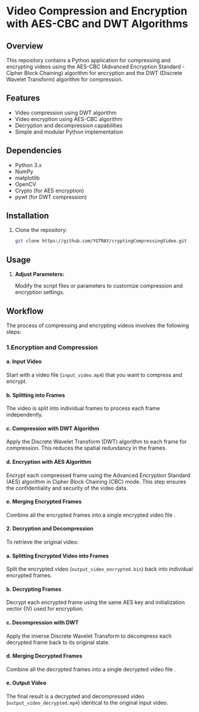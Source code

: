 # Video Compression and Encryption with AES-CBC and DWT Algorithms

## Overview

This repository contains a Python application for compressing and encrypting videos using the AES-CBC (Advanced Encryption Standard - Cipher Block Chaining) algorithm for encryption and the DWT (Discrete Wavelet Transform) algorithm for compression.

## Features

- Video compression using DWT algorithm
- Video encryption using AES-CBC algorithm
- Decryption and decompression capabilities
- Simple and modular Python implementation

  

## Dependencies

- Python 3.x
- NumPy
- matplotlib
- OpenCV
- Crypto (for AES encryption)
- pywt (for DWT compression)

## Installation

1. Clone the repository:

    ```bash
    git clone https://github.com/YGTRAY/cryptingCompressingVideo.git
    ```


## Usage


1. **Adjust Parameters:**

    Modify the script files or parameters to customize compression and encryption settings.

   
   
## Workflow

The process of compressing and encrypting videos involves the following steps:

### 1.Encryption and Compression

#### a. Input Video

Start with a video file (`input_video.mp4`) that you want to compress and encrypt.

#### b. Splitting into Frames

The video is split into individual frames to process each frame independently.

#### c. Compression with DWT Algorithm

Apply the Discrete Wavelet Transform (DWT) algorithm to each frame for compression. This reduces the spatial redundancy in the frames.

#### d. Encryption with AES Algorithm

Encrypt each compressed frame using the Advanced Encryption Standard (AES) algorithm in Cipher Block Chaining (CBC) mode. This step ensures the confidentiality and security of the video data.

#### e. Merging Encrypted Frames

Combine all the encrypted frames into a single encrypted video file .

#### 2. Decryption and Decompression

To retrieve the original video:

#### a. Splitting Encrypted Video into Frames

Split the encrypted video (`output_video_encrypted.bin`) back into individual encrypted frames.

#### b. Decrypting Frames

Decrypt each encrypted frame using the same AES key and initialization vector (IV) used for encryption.

#### c. Decompression with DWT

Apply the inverse Discrete Wavelet Transform to decompress each decrypted frame back to its original state.

#### d. Merging Decrypted Frames

Combine all the decrypted frames into a single decrypted video file .

#### e. Output Video

The final result is a decrypted and decompressed video (`output_video_decrypted.mp4`) identical to the original input video.


